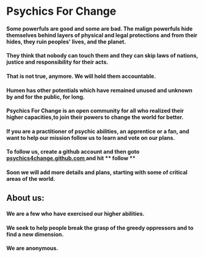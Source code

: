 # __Psychics For Change__

#### Some powerfuls are good and some are bad. The malign powerfuls  hide themselves behind layers of physical and legal protections and from their hides, they ruin peoples' lives, and the planet. 


#### They think that nobody can touch them and they can skip laws of nations, justice and responsibility for their acts.

#### That is not true, anymore. We will hold them accountable.

#### Humen has other potentials which have remained unused and unknown by and for the public, for long.


#### __Psychics For Change__ is an open community for all who realized their higher capacities,to join their powers to change the world for better.
#### If you are a practitioner of psychic abilities, an apprentice or a fan, and want to help our mission follow us to learn and vote on our plans.

#### To follow us, create a github account and then goto [psychics4change.github.com ](https://github.com/psychics4change) and hit ** follow **


#### Soon we will add more details and plans, starting with some of critical areas of the world.


## About us:
#### We are a few who have exercised our higher abilities. 
#### We seek to help people break the grasp of the greedy oppressors and to find a new dimension.
#### We are anonymous.

